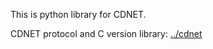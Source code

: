 This is python library for CDNET.

CDNET protocol and C version library: [../cdnet](https://github.com/dukelec/cdnet)

